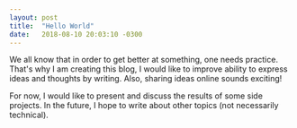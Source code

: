 ```yaml
---
layout: post
title:  "Hello World"
date:   2018-08-10 20:03:10 -0300
---
```


We all know that in order to get better at something, one needs practice. That's why I am creating this blog, I would like to improve ability to express ideas and thoughts by writing. Also, sharing ideas online sounds exciting!

For now, I would like to present and discuss the results of some side projects. In the future, I hope to write about other topics (not necessarily technical).





